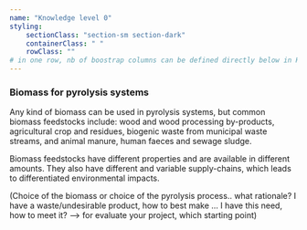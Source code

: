 ```yaml
---
name: "Knowledge level 0"
styling:
    sectionClass: "section-sm section-dark"
    containerClass: " "
    rowClass: ""
# in one row, nb of boostrap columns can be defined directly below in HTML
---
```


<div class="col-md-8">

### Biomass for pyrolysis systems

Any kind of biomass can be used in pyrolysis systems, but common biomass feedstocks include: wood and wood processing by-products, agricultural crop and residues, biogenic waste from municipal waste streams, and animal manure, human faeces and sewage sludge. 

Biomass feedstocks have different properties and are available in different amounts. They also have different and variable supply-chains, which leads to differentiated environmental impacts. 

(Choice of the biomass or choice of the pyrolysis process.. what rationale? I have a waste/undesirable product, how to best make ... I have this need, how to meet it? --> for evaluate your project, which starting point)

</div>